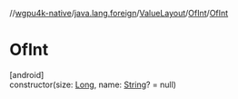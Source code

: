 //[wgpu4k-native](../../../../index.md)/[java.lang.foreign](../../index.md)/[ValueLayout](../index.md)/[OfInt](index.md)/[OfInt](-of-int.md)

# OfInt

[android]\
constructor(size: [Long](https://kotlinlang.org/api/core/kotlin-stdlib/kotlin/-long/index.html), name: [String](https://kotlinlang.org/api/core/kotlin-stdlib/kotlin/-string/index.html)? = null)